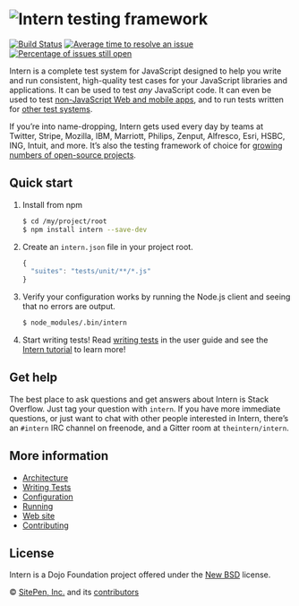 # ![Intern testing framework](https://theintern.github.io/intern/images/readme-logo.png)

[![Build Status](https://travis-ci.org/theintern/intern.svg?branch=master)](https://travis-ci.org/theintern/intern)
[![Average time to resolve an issue](http://isitmaintained.com/badge/resolution/theintern/intern.svg)](http://isitmaintained.com/project/theintern/intern "Average time to resolve an issue")
[![Percentage of issues still open](http://isitmaintained.com/badge/open/theintern/intern.svg)](http://isitmaintained.com/project/theintern/intern "Percentage of issues still open")

Intern is a complete test system for JavaScript designed to help you write and run consistent, high-quality test
cases for your JavaScript libraries and applications. It can be used to test *any* JavaScript code. It can even be used
to test [non-JavaScript Web and mobile apps](https://theintern.github.io/intern/#native-apps), and to run tests written
for [other test systems](https://theintern.github.io/intern/#custom-interfaces).

If you’re into name-dropping, Intern gets used every day by teams at Twitter, Stripe, Mozilla, IBM, Marriott, Philips,
Zenput, Alfresco, Esri, HSBC, ING, Intuit, and more. It’s also the testing framework of choice for
[growing numbers of open-source projects](https://github.com/search?p=2&q=tests+filename%3Aintern.js&ref=searchresults&type=Code&utf8=%E2%9C%93).

## Quick start

1. Install from npm

   ```sh
   $ cd /my/project/root
   $ npm install intern --save-dev
   ```

2. Create an `intern.json` file in your project root.

   ```js
   {
     "suites": "tests/unit/**/*.js"
   }
   ```

3. Verify your configuration works by running the Node.js client and seeing that no errors are output.

   ```sh
   $ node_modules/.bin/intern
   ```

4. Start writing tests! Read [writing tests](docs/writing_tests.md) in the user guide and see the [Intern
   tutorial](https://github.com/theintern/intern-tutorial) to learn more!

## Get help

The best place to ask questions and get answers about Intern is Stack Overflow. Just tag your question with `intern`.
If you have more immediate questions, or just want to chat with other people interested in Intern, there’s an `#intern`
IRC channel on freenode, and a Gitter room at `theintern/intern`.

## More information

* [Architecture](docs/architecture.md)
* [Writing Tests](docs/writing_tests.md)
* [Configuration](docs/configuration.md)
* [Running](docs/running.md)
* [Web site](https://theintern.github.io)
* [Contributing](https://github.com/theintern/intern/blob/master/CONTRIBUTING.md)

## License

Intern is a Dojo Foundation project offered under the [New BSD](LICENSE) license.

© [SitePen, Inc.](http://sitepen.com) and its [contributors](https://github.com/theintern/intern/graphs/contributors)
